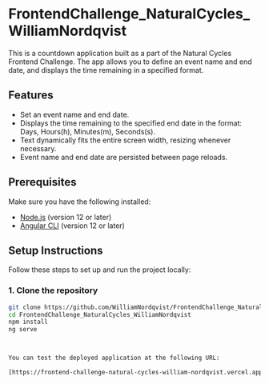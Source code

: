 # FrontendChallenge_NaturalCycles_WilliamNordqvist

This is a countdown application built as a part of the Natural Cycles Frontend Challenge. The app allows you to define an event name and end date, and displays the time remaining in a specified format.


## Features

- Set an event name and end date.
- Displays the time remaining to the specified end date in the format: Days, Hours(h), Minutes(m), Seconds(s).
- Text dynamically fits the entire screen width, resizing whenever necessary.
- Event name and end date are persisted between page reloads.


## Prerequisites

Make sure you have the following installed:

- [Node.js](https://nodejs.org/) (version 12 or later)
- [Angular CLI](https://angular.io/cli) (version 12 or later)


## Setup Instructions

Follow these steps to set up and run the project locally:

### 1. Clone the repository

```sh
git clone https://github.com/WilliamNordqvist/FrontendChallenge_NaturalCycles_WilliamNordqvist.git
cd FrontendChallenge_NaturalCycles_WilliamNordqvist
npm install
ng serve



You can test the deployed application at the following URL:

[https://frontend-challenge-natural-cycles-william-nordqvist.vercel.app/](https://frontend-challenge-natural-cycles-william-nordqvist.vercel.app/)
